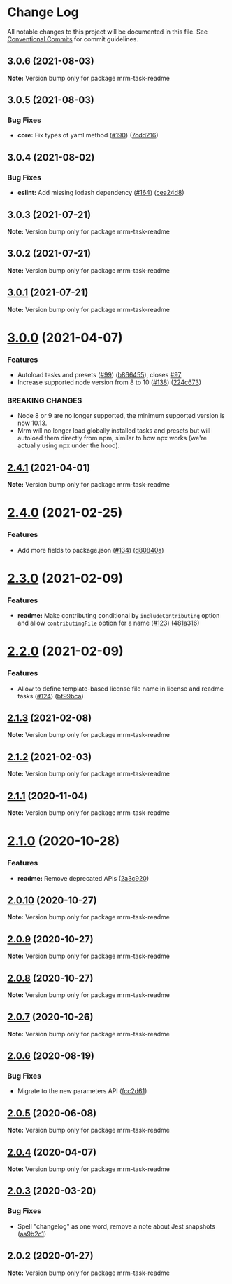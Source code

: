 # Change Log

All notable changes to this project will be documented in this file.
See [Conventional Commits](https://conventionalcommits.org) for commit guidelines.

## 3.0.6 (2021-08-03)

**Note:** Version bump only for package mrm-task-readme





## 3.0.5 (2021-08-03)


### Bug Fixes

* **core:** Fix types of yaml method ([#190](https://github.com/sapegin/mrm/issues/190)) ([7cdd216](https://github.com/sapegin/mrm/commit/7cdd216681155e44a3d17f4d734a2d6f91fede4c))





## 3.0.4 (2021-08-02)


### Bug Fixes

* **eslint:** Add missing lodash dependency ([#164](https://github.com/sapegin/mrm/issues/164)) ([cea24d8](https://github.com/sapegin/mrm/commit/cea24d80d031c835519db595a3da6a16556be28f))





## 3.0.3 (2021-07-21)

**Note:** Version bump only for package mrm-task-readme





## 3.0.2 (2021-07-21)

**Note:** Version bump only for package mrm-task-readme





## [3.0.1](https://github.com/sapegin/mrm/compare/mrm-task-readme@3.0.0...mrm-task-readme@3.0.1) (2021-07-21)

**Note:** Version bump only for package mrm-task-readme





# [3.0.0](https://github.com/sapegin/mrm/compare/mrm-task-readme@2.4.1...mrm-task-readme@3.0.0) (2021-04-07)


### Features

* Autoload tasks and presets ([#99](https://github.com/sapegin/mrm/issues/99)) ([b866455](https://github.com/sapegin/mrm/commit/b866455f98c72b7698ec7cc5fb277df3b3f9ce25)), closes [#97](https://github.com/sapegin/mrm/issues/97)
* Increase supported node version from 8 to 10 ([#138](https://github.com/sapegin/mrm/issues/138)) ([224c673](https://github.com/sapegin/mrm/commit/224c67332ee71b9e275dbea1435cd9088852ff6f))


### BREAKING CHANGES

* Node 8 or 9 are no longer supported, the minimum supported version is now 10.13.
* Mrm will no longer load globally installed tasks and presets but will autoload them directly from npm, similar to how npx works (we're actually using npx under the hood).





## [2.4.1](https://github.com/sapegin/mrm/compare/mrm-task-readme@2.4.0...mrm-task-readme@2.4.1) (2021-04-01)

**Note:** Version bump only for package mrm-task-readme





# [2.4.0](https://github.com/sapegin/mrm/compare/mrm-task-readme@2.3.0...mrm-task-readme@2.4.0) (2021-02-25)


### Features

* Add more fields to package.json ([#134](https://github.com/sapegin/mrm/issues/134)) ([d80840a](https://github.com/sapegin/mrm/commit/d80840a5e771976ef38cdf8a3b535a412e1097f6))





# [2.3.0](https://github.com/sapegin/mrm/compare/mrm-task-readme@2.2.0...mrm-task-readme@2.3.0) (2021-02-09)


### Features

* **readme:** Make contributing conditional by `includeContributing` option and allow `contributingFile` option for a name ([#123](https://github.com/sapegin/mrm/issues/123)) ([481a316](https://github.com/sapegin/mrm/commit/481a3161bc9c1a778a27b73cd746f4a4d756a41d))





# [2.2.0](https://github.com/sapegin/mrm/compare/mrm-task-readme@2.1.3...mrm-task-readme@2.2.0) (2021-02-09)


### Features

* Allow to define template-based license file name in license and readme tasks ([#124](https://github.com/sapegin/mrm/issues/124)) ([bf99bca](https://github.com/sapegin/mrm/commit/bf99bca77d01f5554fdd4c115ac21a23c68739a4))





## [2.1.3](https://github.com/sapegin/mrm/compare/mrm-task-readme@2.1.2...mrm-task-readme@2.1.3) (2021-02-08)

**Note:** Version bump only for package mrm-task-readme





## [2.1.2](https://github.com/sapegin/mrm/compare/mrm-task-readme@2.1.1...mrm-task-readme@2.1.2) (2021-02-03)

**Note:** Version bump only for package mrm-task-readme





## [2.1.1](https://github.com/sapegin/mrm/compare/mrm-task-readme@2.1.0...mrm-task-readme@2.1.1) (2020-11-04)

**Note:** Version bump only for package mrm-task-readme





# [2.1.0](https://github.com/sapegin/mrm/compare/mrm-task-readme@2.0.10...mrm-task-readme@2.1.0) (2020-10-28)


### Features

* **readme:** Remove deprecated APIs ([2a3c920](https://github.com/sapegin/mrm/commit/2a3c9204c176fab80695abc64bca40a1a2cebb06))





## [2.0.10](https://github.com/sapegin/mrm/compare/mrm-task-readme@2.0.9...mrm-task-readme@2.0.10) (2020-10-27)

**Note:** Version bump only for package mrm-task-readme





## [2.0.9](https://github.com/sapegin/mrm/compare/mrm-task-readme@2.0.8...mrm-task-readme@2.0.9) (2020-10-27)

**Note:** Version bump only for package mrm-task-readme





## [2.0.8](https://github.com/sapegin/mrm/compare/mrm-task-readme@2.0.7...mrm-task-readme@2.0.8) (2020-10-27)

**Note:** Version bump only for package mrm-task-readme





## [2.0.7](https://github.com/sapegin/mrm/compare/mrm-task-readme@2.0.6...mrm-task-readme@2.0.7) (2020-10-26)

**Note:** Version bump only for package mrm-task-readme





## [2.0.6](https://github.com/sapegin/mrm/compare/mrm-task-readme@2.0.5...mrm-task-readme@2.0.6) (2020-08-19)


### Bug Fixes

* Migrate to the new parameters API ([fcc2d61](https://github.com/sapegin/mrm/commit/fcc2d61be7ec720b0cd4c45e3cb65c6f543a45fb))





## [2.0.5](https://github.com/sapegin/mrm/compare/mrm-task-readme@2.0.4...mrm-task-readme@2.0.5) (2020-06-08)

**Note:** Version bump only for package mrm-task-readme





## [2.0.4](https://github.com/sapegin/mrm/compare/mrm-task-readme@2.0.3...mrm-task-readme@2.0.4) (2020-04-07)

**Note:** Version bump only for package mrm-task-readme





## [2.0.3](https://github.com/sapegin/mrm/compare/mrm-task-readme@2.0.2...mrm-task-readme@2.0.3) (2020-03-20)


### Bug Fixes

* Spell "changelog" as one word, remove a note about Jest snapshots ([aa9b2c1](https://github.com/sapegin/mrm/commit/aa9b2c19a47bac19fea5de3339650d6e1f051916))





## 2.0.2 (2020-01-27)

**Note:** Version bump only for package mrm-task-readme
